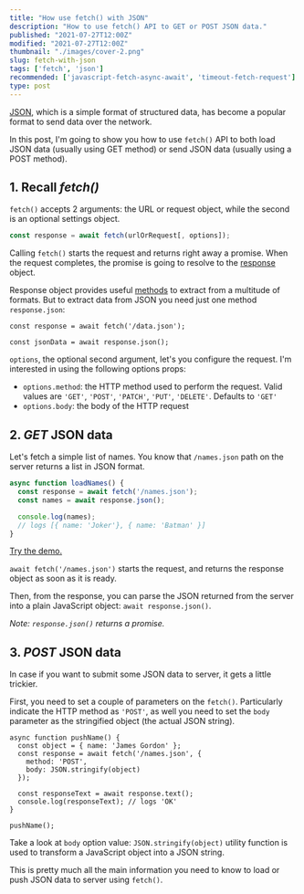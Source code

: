 ```yaml
---
title: "How use fetch() with JSON"
description: "How to use fetch() API to GET or POST JSON data."
published: "2021-07-27T12:00Z"
modified: "2021-07-27T12:00Z"
thumbnail: "./images/cover-2.png"
slug: fetch-with-json
tags: ['fetch', 'json']
recommended: ['javascript-fetch-async-await', 'timeout-fetch-request']
type: post
---
```


[JSON](https://developer.mozilla.org/en-US/docs/Learn/JavaScript/Objects/JSON), which is a simple format of structured data, has become a popular format to send data over the network.  

In this post, I'm going to show you how to use `fetch()` API to both load JSON data (usually using GET method) or send JSON
data (usually using a POST method).  

## 1. Recall *fetch()*

`fetch()` accepts 2 arguments: the URL or request object, while the second is an optional settings object.  

```javascript
const response = await fetch(urlOrRequest[, options]);
```

Calling `fetch()` starts the request and returns right away a promise. When the request completes, the promise is going to resolve to the [response](https://developer.mozilla.org/en-US/docs/Web/API/Response) object.  

Response object provides useful [methods](https://developer.mozilla.org/en-US/docs/Web/API/Response#methods) to extract from a multitude of formats. But to extract data from JSON you need just one method `response.json`:  

```javascript{3}
const response = await fetch('/data.json');

const jsonData = await response.json();
```

`options`, the optional second argument, let's you configure the request. I'm interested in using the following options props:  

* `options.method`: the HTTP method used to perform the request. Valid values are `'GET'`, `'POST'`, `'PATCH'`, `'PUT'`, `'DELETE'`. Defaults to `'GET'`
* `options.body`: the body of the HTTP request


## 2. *GET* JSON data

Let's fetch a simple list of names. You know that `/names.json` path on the server returns a list in JSON format. 

```javascript
async function loadNames() {
  const response = await fetch('/names.json');
  const names = await response.json();

  console.log(names); 
  // logs [{ name: 'Joker'}, { name: 'Batman' }]
}
```

[Try the demo.]()

`await fetch('/names.json')` starts the request, and returns the response object as soon as it is ready.  

Then, from the response, you can parse the JSON returned from the server into a plain JavaScript object: `await response.json()`. 

*Note: `response.json()` returns a promise.*    

## 3. *POST* JSON data

In case if you want to submit some JSON data to server, it gets a little trickier.  

First, you need to set a couple of parameters on the `fetch()`. Particularly indicate the HTTP method as `'POST'`, as well you need to set the `body` parameter as the stringified object (the actual JSON string).  

```javascript{4-5}
async function pushName() {
  const object = { name: 'James Gordon' };
  const response = await fetch('/names.json', {
    method: 'POST',
    body: JSON.stringify(object)
  });

  const responseText = await response.text();
  console.log(responseText); // logs 'OK'
}

pushName();
```

Take a look at `body` option value: `JSON.stringify(object)` utility function is used to transform a JavaScript object into a JSON string.  

This is pretty much all the main information you need to know to load or push JSON data to server using `fetch()`.  

